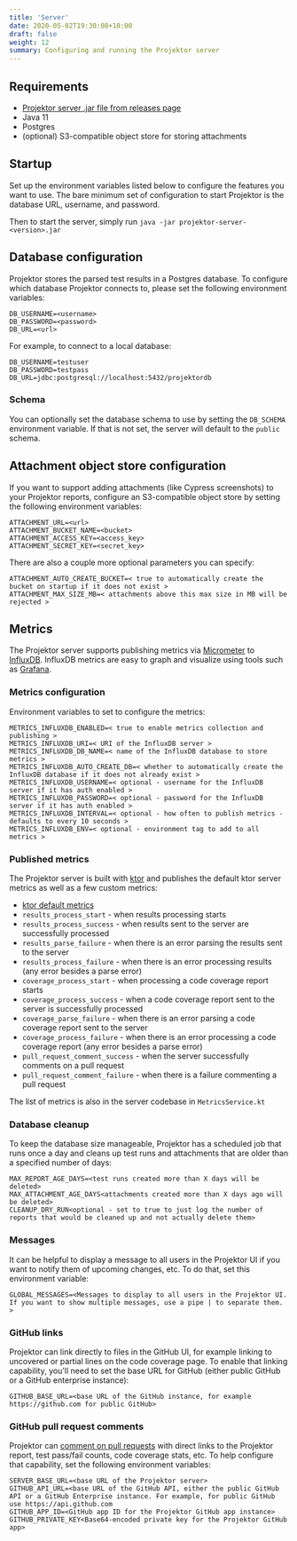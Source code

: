 ```yaml
---
title: 'Server'
date: 2020-05-02T19:30:08+10:00
draft: false
weight: 12
summary: Configuring and running the Projektor server
---
```


## Requirements

* [Projektor server .jar file from releases page](https://github.com/craigatk/projektor/releases)
* Java 11
* Postgres
* (optional) S3-compatible object store for storing attachments

## Startup

Set up the environment variables listed below to configure the features you want to use.
The bare minimum set of configuration to start Projektor is the database URL, username, and password. 

Then to start the server, simply run `java -jar projektor-server-<version>.jar`

## Database configuration

Projektor stores the parsed test results in a Postgres database.
To configure which database Projektor connects to, please set the following environment variables:

```
DB_USERNAME=<username>
DB_PASSWORD=<password>
DB_URL=<url>
```

For example, to connect to a local database:

```
DB_USERNAME=testuser
DB_PASSWORD=testpass
DB_URL=jdbc:postgresql://localhost:5432/projektordb
```

### Schema

You can optionally set the database schema to use by setting the `DB_SCHEMA` environment variable.
If that is not set, the server will default to the `public` schema.

## Attachment object store configuration

If you want to support adding attachments (like Cypress screenshots) to your Projektor reports,
configure an S3-compatible object store by setting the following environment variables:

```
ATTACHMENT_URL=<url>
ATTACHMENT_BUCKET_NAME=<bucket>
ATTACHMENT_ACCESS_KEY=<access_key>
ATTACHMENT_SECRET_KEY=<secret_key>
```

There are also a couple more optional parameters you can specify:

```
ATTACHMENT_AUTO_CREATE_BUCKET=< true to automatically create the bucket on startup if it does not exist >
ATTACHMENT_MAX_SIZE_MB=< attachments above this max size in MB will be rejected >
```

## Metrics

The Projektor server supports publishing metrics via [Micrometer](https://micrometer.io/docs/registry/influx) 
to [InfluxDB](https://docs.influxdata.com/influxdb/v1.8/). 
InfluxDB metrics are easy to graph and visualize using tools such as [Grafana](https://grafana.com/docs/grafana/latest/).

### Metrics configuration

Environment variables to set to configure the metrics:

```
METRICS_INFLUXDB_ENABLED=< true to enable metrics collection and publishing >
METRICS_INFLUXDB_URI=< URI of the InfluxDB server >
METRICS_INFLUXDB_DB_NAME=< name of the InfluxDB database to store metrics >
METRICS_INFLUXDB_AUTO_CREATE_DB=< whether to automatically create the InfluxDB database if it does not already exist >
METRICS_INFLUXDB_USERNAME=< optional - username for the InfluxDB server if it has auth enabled >
METRICS_INFLUXDB_PASSWORD=< optional - password for the InfluxDB server if it has auth enabled >
METRICS_INFLUXDB_INTERVAL=< optional - how often to publish metrics - defaults to every 10 seconds >
METRICS_INFLUXDB_ENV=< optional - environment tag to add to all metrics >
```

### Published metrics

The Projektor server is built with [ktor](https://ktor.io) and publishes the default
ktor server metrics as well as a few custom metrics:

* [ktor default metrics](https://ktor.io/servers/features/metrics-micrometer.html#exposed-metrics)
* `results_process_start` - when results processing starts
* `results_process_success` - when results sent to the server are successfully processed
* `results_parse_failure` - when there is an error parsing the results sent to the server
* `results_process_failure` - when there is an error processing results (any error besides a parse error)
* `coverage_process_start` - when processing a code coverage report starts
* `coverage_process_success` - when a code coverage report sent to the server is successfully processed
* `coverage_parse_failure` - when there is an error parsing a code coverage report sent to the server
* `coverage_process_failure` - when there is an error processing a code coverage report (any error besides a parse error)
* `pull_request_comment_success` - when the server successfully comments on a pull request
* `pull_request_comment_failure` - when there is a failure commenting a pull request

The list of metrics is also in the server codebase in `MetricsService.kt`

### Database cleanup

To keep the database size manageable, Projektor has a scheduled job that runs once a day 
and cleans up test runs and attachments that are older than a specified number of days:

```
MAX_REPORT_AGE_DAYS=<test runs created more than X days will be deleted>
MAX_ATTACHMENT_AGE_DAYS<attachments created more than X days ago will be deleted>
CLEANUP_DRY_RUN<optional - set to true to just log the number of reports that would be cleaned up and not actually delete them>
```

### Messages

It can be helpful to display a message to all users in the Projektor UI if
you want to notify them of upcoming changes, etc. To do that, set this
environment variable:

```
GLOBAL_MESSAGES=<Messages to display to all users in the Projektor UI. If you want to show multiple messages, use a pipe | to separate them. > 
```

### GitHub links

Projektor can link directly to files in the GitHub UI, for example linking to uncovered or partial lines
on the code coverage page. To enable that linking capability, you'll need to set the
base URL for GitHub (either public GitHub or a GitHub enterprise instance):

```
GITHUB_BASE_URL=<base URL of the GitHub instance, for example https://github.com for public GitHub>
```

### GitHub pull request comments

Projektor can [comment on pull requests](../github-pull-request) with direct links to the Projektor
report, test pass/fail counts, code coverage stats, etc. To help configure that capability, set the following
environment variables:

```
SERVER_BASE_URL=<base URL of the Projektor server>
GITHUB_API_URL=<base URL of the GitHub API, either the public GitHub API or a GitHub Enterprise instance. For example, for public GitHub use https://api.github.com
GITHUB_APP_ID=<GitHub app ID for the Projektor GitHub app instance>
GITHUB_PRIVATE_KEY<Base64-encoded private key for the Projektor GitHub app>
```

